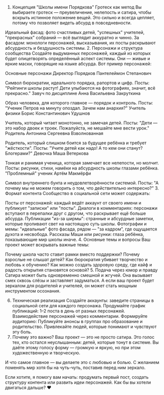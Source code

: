 1. Концепция "Школы имени Порядкова"
Гротеск как метод
Вы выбираете гротеск — преувеличение, нелепость и сатира, чтобы вскрыть истинное положение вещей. Это сильно и всегда цепляет, потому что позволяет видеть абсурд в повседневности.

Идеальный фасад: фото счастливых детей, "успешных" учителей, "прекрасных" собраний — всё выглядит аккуратно и чинно.
За фасадом: монологи персонажей, высказывания, их посты раскрывают абсурдность и бездушность системы.
2. Персонажи и структура сообщества
Создайте выдуманных персонажей, каждый из которых будет олицетворять определённый аспект системы. Они — живые и яркие маски, говорящие на языке абсурда. Вот пример персонажей:

Основные персонажи
Директор Порядков Пантелеймон Степанович

Символ бюрократии, идеального порядка, рапортов и цифр.
Посты: "Рейтинги школы растут! Дети улыбаются на фотографиях, значит, всё прекрасно."
Завуч по дисциплине Анна Васильевна Закруткина

Образ человека, для которого главное — порядок и контроль.
Посты: "Ученик Петров на минуту опоздал. Зачем нам анархия?"
Учитель физики Борис Константинович Удушнов

Учитель, который читает монотонно, не замечая детей.
Посты: "Дети — это набор двоек и троек. Пожалуйста, не мешайте мне вести урок."
Родитель Антонина Сергеевна Взволнованная

Родитель, который слишком боится за будущее ребёнка и требует "жёсткости".
Посты: "Учите детей как надо! А то кем они станут? Блогерами?"
Девочка Маша Ветеркова

Тонкая и ранимая ученица, которая замечает все нелепости, но молчит.
Посты: рисунки, стихи, намёки на абсурдность школы глазами ребёнка.
"Проблемный" ученик Артём Макмёрфи

Символ внутреннего бунта и неудовлетворённости системой.
Посты: "А почему мы не можем говорить о том, что действительно интересно?"
3. Формат контента
Сообщество в социальной сети может содержать:

Посты от персонажей: каждый ведёт аккаунт от своего имени и публикует "записки" или "посты".
Диалоги в комментариях: персонажи вступают в перепалки друг с другом, что раскрывает ещё больше абсурда.
Публикации "из-за ширмы": странные и абсурдные заметки, которые проливают свет на настоящую суть школы.
Фотографии и мемы: "идеальные" фото фасада, рядом — "за кадром", где ощущается духота и несвобода.
Рассказы Маши или рисунки: глаза ребёнка, показывающие мир школы иначе.
4. Основные темы и вопросы
Ваш проект может вскрывать важные темы:

Почему школа часто ставит рамки вместо поддержки?
Почему взрослые не слышат детей?
Как бюрократия убивает творчество и любовь к обучению?
Как можно создать здоровую среду, где кайф и радость открытия становятся основой?
5. Подача через юмор и правду
Сатира может быть одновременно смешной и жгучей. Она вызывает смех сквозь слёзы и заставляет задуматься. А если ваш проект будет зеркалом для родителей и учителей, он может стать мощным инструментом осознания.

6. Техническая реализация
Создайте аккаунты: заведите страницы в социальной сети для каждого персонажа.
Продумайте график публикаций:
1–2 поста в день от разных персонажей.
Взаимодействие персонажей через комментарии.
Формируйте аудиторию:
Публикуйте анонсы в группах про образование и родительство.
Привлекайте людей, которые понимают и чувствуют эту боль.
7. Почему это важно?
Ваш проект — это не просто сатира. Это голос тех, кто остался неуслышанным: детей, которые тонут в системе. Вы даёте этому голосу форму — громкую и яркую, но при этом художественную и творческую.

И что самое главное — вы делаете это с любовью и болью. С желанием поменять мир хотя бы на чуть-чуть, поставив перед ним зеркало.

Если хотите, я помогу вам начать: продумать первый пост, создать структуру контента или развить идеи персонажей. Как бы вы хотели двигаться дальше? ❤️






